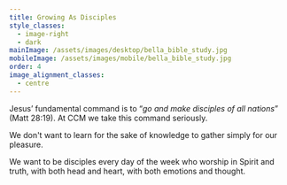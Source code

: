 ```yaml
---
title: Growing As Disciples
style_classes:
  - image-right
  - dark
mainImage: /assets/images/desktop/bella_bible_study.jpg
mobileImage: /assets/images/mobile/bella_bible_study.jpg
order: 4
image_alignment_classes:
  - centre
---
```

Jesus’ fundamental command is to “*go and make disciples of all nations*” (Matt 28:19). At CCM we take this command seriously.

We don't want to learn for the sake of knowledge to gather simply for our pleasure.

We want to be disciples every day of the week who worship in Spirit and truth, with both head and heart, with both emotions and thought.
